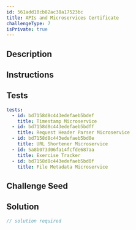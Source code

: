 ```yaml
---
id: 561add10cb82ac38a17523bc
title: APIs and Microservices Certificate
challengeType: 7
isPrivate: true
---
```


## Description

<section id='description'>

</section>

## Instructions

<section id='instructions'>

</section>

## Tests

<section id='tests'>

```yml
tests:
  - id: bd7158d8c443edefaeb5bdef
    title: Timestamp Microservice
  - id: bd7158d8c443edefaeb5bdff
    title: Request Header Parser Microservice
  - id: bd7158d8c443edefaeb5bd0e
    title: URL Shortener Microservice
  - id: 5a8b073d06fa14fcfde687aa
    title: Exercise Tracker
  - id: bd7158d8c443edefaeb5bd0f
    title: File Metadata Microservice

```

</section>

## Challenge Seed

<section id='challengeSeed'>

</section>

## Solution

<section id='solution'>

```js
// solution required
```

</section>
